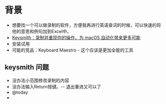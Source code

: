 # 背景
- 想要找一个可以做录制的软件，方便我再进行英语查词的时候，可以快速的将他的意思和例句加到Excel中。
- [Keysmith：录制并重现你的操作，为 macOS 自动化带来更多可能](https://sspai.com/post/64173)
- 安装试用
- 可能的竞品：Keyboard Maestro - 这个应该是更加全能的工具
## keysmith 问题
- 没办法小范围修改录制的内容
- 没办法输入Return按键。-- 退出重进又可以了
- @today
- 